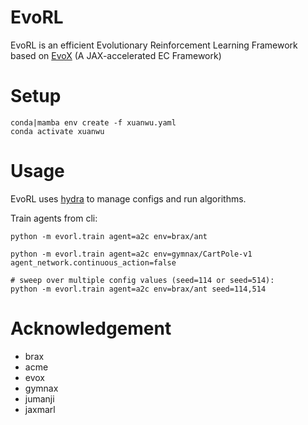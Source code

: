 # EvoRL
EvoRL is an efficient Evolutionary Reinforcement Learning Framework based on [EvoX](https://github.com/EMI-Group/evox) (A JAX-accelerated EC Framework)


# Setup
```
conda|mamba env create -f xuanwu.yaml
conda activate xuanwu
```

# Usage

EvoRL uses [hydra](https://hydra.cc/) to manage configs and run algorithms.

Train agents from cli:
```shell
python -m evorl.train agent=a2c env=brax/ant

python -m evorl.train agent=a2c env=gymnax/CartPole-v1 agent_network.continuous_action=false

# sweep over multiple config values (seed=114 or seed=514):
python -m evorl.train agent=a2c env=brax/ant seed=114,514
```

# Acknowledgement

- brax
- acme
- evox
- gymnax
- jumanji
- jaxmarl

